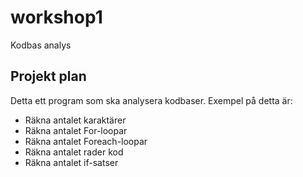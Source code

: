 # workshop1
Kodbas analys

## Projekt plan
Detta ett program som ska analysera kodbaser.
Exempel på detta är:

- Räkna antalet karaktärer
- Räkna antalet For-loopar
- Räkna antalet Foreach-loopar
- Räkna antalet rader kod
- Räkna antalet if-satser
